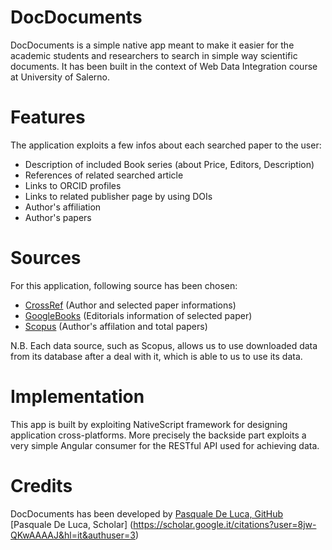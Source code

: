 # DocDocuments
DocDocuments is a simple native app meant to make it easier for the academic students and researchers to search in simple way scientific documents.
It has been built in the context of Web Data Integration course at University of Salerno.

# Features
The application exploits a few infos about each searched paper to the user:
- Description of included Book series (about Price, Editors, Description)
- References of related searched article
- Links to ORCID profiles 
- Links to related publisher page by using DOIs
- Author's affiliation 
- Author's papers

# Sources
For this application, following source has been chosen:
- [CrossRef](http://crossref.org) (Author and selected paper informations)
- [GoogleBooks](https://books.google.it) (Editorials information of selected paper)
- [Scopus](http://scopus.com) (Author's affilation and total papers)

N.B. Each data source, such as Scopus, allows us to use downloaded data from its database after a deal with it, which is able to us to use its data.

# Implementation
This app is built by exploiting NativeScript framework for designing application cross-platforms. More precisely the backside part exploits a very simple Angular consumer for the RESTful API used for achieving data.

# Credits
DocDocuments has been developed by [Pasquale De Luca, GitHub](https://github.com/pascal888) [Pasquale De Luca, Scholar] (https://scholar.google.it/citations?user=8jw-QKwAAAAJ&hl=it&authuser=3)

